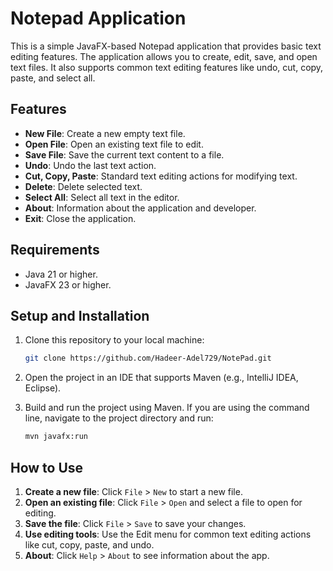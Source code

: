 # Notepad Application

This is a simple JavaFX-based Notepad application that provides basic text editing features. The application allows you to create, edit, save, and open text files. It also supports common text editing features like undo, cut, copy, paste, and select all.

## Features

- **New File**: Create a new empty text file.
- **Open File**: Open an existing text file to edit.
- **Save File**: Save the current text content to a file.
- **Undo**: Undo the last text action.
- **Cut, Copy, Paste**: Standard text editing actions for modifying text.
- **Delete**: Delete selected text.
- **Select All**: Select all text in the editor.
- **About**: Information about the application and developer.
- **Exit**: Close the application.

## Requirements

- Java 21 or higher.
- JavaFX 23 or higher.

## Setup and Installation

1. Clone this repository to your local machine:

   ```bash
   git clone https://github.com/Hadeer-Adel729/NotePad.git
   ```

2. Open the project in an IDE that supports Maven (e.g., IntelliJ IDEA, Eclipse).

3. Build and run the project using Maven. If you are using the command line, navigate to the project directory and run:

   ```bash
   mvn javafx:run
   ```

## How to Use

1. **Create a new file**: Click `File` > `New` to start a new file.
2. **Open an existing file**: Click `File` > `Open` and select a file to open for editing.
3. **Save the file**: Click `File` > `Save` to save your changes.
4. **Use editing tools**: Use the Edit menu for common text editing actions like cut, copy, paste, and undo.
5. **About**: Click `Help` > `About` to see information about the app.
